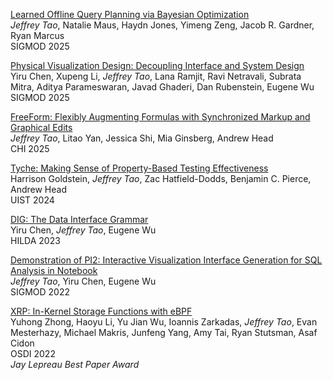<!-- TODO: Bibtex loader for sveltekit -->

[Learned Offline Query Planning via Bayesian Optimization](#)<br /> _Jeffrey Tao_, Natalie Maus,
Haydn Jones, Yimeng Zeng, Jacob R. Gardner, Ryan Marcus<br /> SIGMOD 2025

[Physical Visualization Design: Decoupling Interface and System Design](#)<br /> Yiru Chen, Xupeng
Li, _Jeffrey Tao_, Lana Ramjit, Ravi Netravali, Subrata Mitra, Aditya Parameswaran, Javad Ghaderi,
Dan Rubenstein, Eugene Wu<br /> SIGMOD 2025

[FreeForm: Flexibly Augmenting Formulas with Synchronized Markup and Graphical Edits](/publications/chi25-freeform.pdf)<br />
_Jeffrey Tao_, Litao Yan, Jessica Shi, Mia Ginsberg, Andrew Head<br />CHI 2025

[Tyche: Making Sense of Property-Based Testing Effectiveness](https://dl.acm.org/doi/10.1145/3654777.3676407)<br />
Harrison Goldstein, _Jeffrey Tao_, Zac Hatfield-Dodds, Benjamin C. Pierce, Andrew Head<br />UIST
2024

[DIG: The Data Interface Grammar](https://dl.acm.org/doi/abs/10.1145/3597465.3605223)<br /> Yiru
Chen, _Jeffrey Tao_, Eugene Wu<br /> HILDA 2023

[Demonstration of PI2: Interactive Visualization Interface Generation for SQL Analysis in Notebook](https://dl.acm.org/doi/abs/10.1145/3514221.3520153)<br />
_Jeffrey Tao_, Yiru Chen, Eugene Wu<br /> SIGMOD 2022

[XRP: In-Kernel Storage Functions with eBPF](https://www.usenix.org/conference/osdi22/presentation/zhong)<br />
Yuhong Zhong, Haoyu Li, Yu Jian Wu, Ioannis Zarkadas, _Jeffrey Tao_, Evan Mesterhazy, Michael
Makris, Junfeng Yang, Amy Tai, Ryan Stutsman, Asaf Cidon<br /> OSDI 2022<br /> _Jay Lepreau Best
Paper Award_
